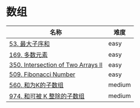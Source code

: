 # 数组

**名称**|**难度**
--------|--------
[53. 最大子序和](../problems/53.%20最大子序和)|easy
[169. 多数元素](../problems/169.%20多数元素)|easy
[350. Intersection of Two Arrays II](../problems/350.%20Intersection%20of%20Two%20Arrays%20II)|easy
[509. Fibonacci Number](../problems/509.%20Fibonacci%20Number)|easy
[560. 和为K的子数组](../problems/560.%20和为K的子数组)|medium
[974. 和可被 K 整除的子数组](../problems/974.%20和可被%20K%20整除的子数组)|medium
